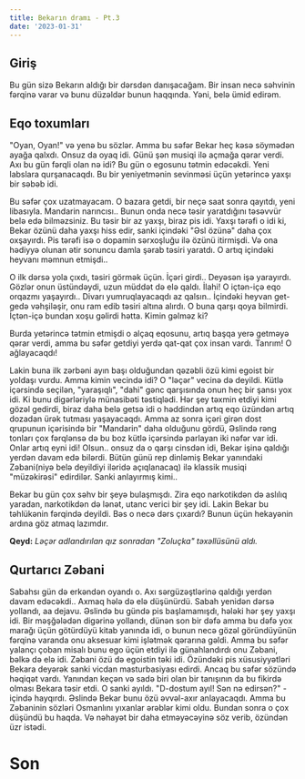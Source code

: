 ```yaml
---
title: Bekarın dramı - Pt.3
date: '2023-01-31'
---
```


## Giriş

Bu gün sizə Bekarın aldığı bir dərsdən danışacağam. Bir insan necə səhvinin fərqinə varar və bunu düzəldər bunun haqqında. Yəni, belə ümid edirəm.

## Eqo toxumları

"Oyan, Oyan!" və yenə bu sözlər. Amma bu səfər Bekar heç kəsə söymədən ayağa qalxdı. Onsuz da oyaq idi. Günü şən musiqi ilə açmağa qərar verdi. Axı bu gün fərqli olan nə idi? Bu gün o egosunu tətmin edəcəkdi. Yeni labslara qurşanacaqdı. Bu bir yeniyetmənin sevinməsi üçün yetərincə yaxşı bir səbəb idi.

Bu səfər çox uzatmayacam. O bazara getdi, bir neçə saat sonra qayıtdı, yeni libasıyla. Mandarin narıncısı.. Bunun onda necə təsir yaratdığını təsəvvür belə edə bilməzsiniz. Bu təsir bir az yaxşı, biraz pis idi. Yaxşı tərəfi o idi ki, Bekar özünü daha yaxşı hiss edir, sanki içindəki "Əsl özünə" daha çox oxşayırdı. Pis tərəfi isə o dopamin sərxoşluğu ilə özünü itirmişdi. Və ona hədiyyə olunan ətir sonuncu damla şərab təsiri yaratdı. O artıq içindəki heyvanı məmnun etmişdi..

O ilk dərsə yola çıxdı, təsiri görmək üçün. İçəri girdi.. Deyəsən işə yarayırdı. Gözlər onun üstündəydi, uzun müddət də elə qaldı. İlahi! O içtən-içə eqo orqazmı yaşayırdı.. Divarı yumruqlayacaqdı az qalsın.. İçindəki heyvan get-gedə vəhşiləşir, onu ram edib təsiri altına alırdı. O buna qarşı qoya bilmirdi. İçtən-içə bundan xoşu gəlirdi hətta. Kimin gəlməz ki?

Burda yetərincə tətmin etmişdi o alçaq eqosunu, artıq başqa yerə getməyə qərar verdi, amma bu səfər getdiyi yerdə qat-qat çox insan vardı. Tanrım! O ağlayacaqdı!

Lakin buna ilk zərbəni ayın başı olduğundan qəzəbli özü kimi egoist bir yoldaşı vurdu. Amma kimin vecində idi? O "ləçər" vecinə də deyildi. Kütlə içərsində seçilən, "yaraşıqlı", "dahi" gənc qarşısında onun heç bir şansı yox idi. Ki bunu digərləriylə münasibəti təstiqlədi. Hər şey təxmin etdiyi kimi gözəl gedirdi, biraz daha belə getsə idi o həddindən artıq eqo üzündən artıq dozadan ürək tutması yaşayacaqdı. Amma az sonra içəri girən dost qrupunun içərisində bir "Mandarin" daha olduğunu gördü, Əslində rəng tonları çox fərqlənsə də bu boz kütlə içərsində parlayan iki nəfər var idi. Onlar artıq eyni idi! Olsun.. onsuz da o qarşı cinsdən idi, Bekar işinə qaldığı yerdən davam edə bilərdi. Bütün günü rep dinləmiş Bekar yanındaki Zəbani(niyə belə deyildiyi iləridə açıqlanacaq) ilə klassik musiqi "müzəkirəsi" edirdilər. Sanki anlayırmış kimi..

Bekar bu gün çox səhv bir şeyə bulaşmışdı. Zira eqo narkotikdən də aslılıq yaradan, narkotikdən də lənət, utanc verici bir şey idi. Lakin Bekar bu təhlükənin fərqində deyildi. Bəs o necə dərs çıxardı? Bunun üçün hekayənin ardına göz atmaq lazımdır.

**Qeyd:** _Ləçər adlandırılan qız sonradan "Zoluçka" təxəllüsünü aldı._

## Qurtarıcı Zəbani

Sabahsı gün də erkəndən oyandı o. Axı sərgüzəştlərinə qaldığı yerdən davam edəcəkdi.. Axmaq hələ də elə düşünürdü. Sabah yenidən dərsə yollandı, aa dejavu. Əslində bu gündə pis başlamamışdı, hələki hər şey yaxşı idi. Bir məşğələdən digərinə yollandı, dünən son bir dəfə amma bu dəfə yox marağı üçün götürdüyü kitab yanında idi, o bunun necə gözəl göründüyünün fərqinə varanda onu aksesuar kimi işlətmək qərarına gəldi. Amma bu səfər yalançı çoban misalı bunu ego üçün etdiyi ilə günahlandırdı onu Zəbani, bəlkə də elə idi. Zəbani özü də egoistin təki idi. Özündəki pis xüsusiyyətləri Bekara deyərək sanki vicdan masturbasiyası edirdi. Ancaq bu səfər sözündə həqiqət vardı. Yanından keçən və sadə biri olan bir tanışının da bu fikirdə olması Bekara təsir etdi. O sanki ayıldı. "D-dostum ayıl! Sən nə edirsən?" - içində hayqırdı. Əslində Bekar bunu özü əvvəl-axır anlayacaqdı. Amma bu Zəbaninin sözləri Osmanlını yıxanlar ərəblər kimi oldu. Bundan sonra o çox düşündü bu haqda. Və nəhayət bir daha etməyəcəyinə söz verib, özündən üzr istədi.

# Son
